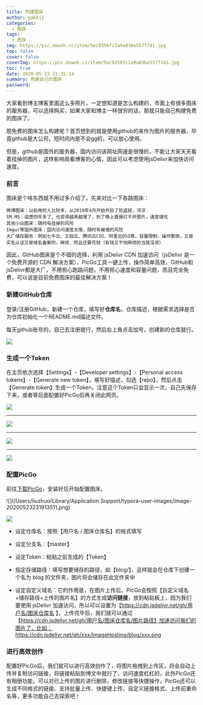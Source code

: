```yaml
---
title: 构建图床
author: gakkij
categories:
  - 图床
tags:
  - 图床
img: https://pic.downk.cc/item/5ec9356fc2a9a83be557f741.jpg
top: false
cover: false
coverImg: https://pic.downk.cc/item/5ec9356fc2a9a83be557f741.jpg
toc: true
date: 2020-05-23 22:35:14
summary: 构建自己的图床
password:
---
```


大家看到博主博客里面这么多照片，一定想知道是怎么构建的，市面上有很多图床的服务器，可以选择购买，如果大家和博主一样很穷的话，那就只能自己构建免费的图床了。

那免费的图床怎么构建呢？首页想到的就是使用github的来作为图片的服务器，毕竟github是大公司，短时间内是不会gg的，可以放心使用。

但是，github是国外的服务器，国内访问该网址网速是很慢的，不能让大家天天看着挂掉的图片，这样影响观看博客的心情，因此可以考虑使用jsDelivr来加快访问速度。

### 前言

图床是个啥东西就不用过多介绍了，先来对比一下各路图床：

```
微博图床：以前用的人比较多，从2019年4月开始开启了防盗链，凉凉
SM.MS：运营四年多了，也变得越来越慢了，到了晚上直接打不开图片，速度堪忧
其他小众图床：随时有挂掉的风险
Imgur等国外图床：国内访问速度太慢，随时有被墙的风险
大厂储存服务：例如七牛云、又拍云、腾讯云COS、阿里云OSS等，容量限制，操作繁琐，又是实名认证又是域名备案的，麻烦，而且还要花钱（有钱又不怕麻烦的当我没说）
```

因此，GitHub图床是个不错的选择，利用 jsDelivr CDN 加速访问（jsDelivr 是一个免费开源的 CDN 解决方案），PicGo工具一键上传，操作简单高效，GitHub和jsDelivr都是大厂，不用担心跑路问题，不用担心速度和容量问题，而且完全免费，可以说是目前免费图床的最佳解决方案！

### 新建GitHub仓库

登录/注册GitHub，新建一个仓库，填写好**仓库名**，仓库描述，根据需求选择是否为仓库初始化一个README.md描述文件。

每天github账号的，自己去注册就行，然后右上角点击加号，创建新的仓库就行。

![](https://pic.downk.cc/item/5ec93918c2a9a83be55f45c0.jpg)

### 生成一个Token

在主页依次选择【Settings】-【Developer settings】-【Personal access tokens】-【Generate new token】，填写好描述，勾选【repo】，然后点击【Generate token】生成一个Token，注意这个Token只会显示一次，自己先保存下来，或者等后面配置好PicGo后再关闭此网页。

![](https://pic.downk.cc/item/5ec93bc8c2a9a83be56487e0.jpg)

---



![](https://pic.downk.cc/item/5ec93c0dc2a9a83be5650d51.jpg)



---



![](https://pic.downk.cc/item/5ec93d15c2a9a83be5671187.jpg)

---



![](https://pic.downk.cc/item/5ec93e09c2a9a83be568ecfa.jpg)

### 配置PicGo

前往[下载PicGo](https://github.com/Molunerfinn/picgo/releases)，安装好后开始配置图床。

![](/Users/liuzhuo/Library/Application Support/typora-user-images/image-20200523231913511.png)

![](https://pic.downk.cc/item/5eca776ac2a9a83be5220e25.jpg)



- 设定仓库名：按照【用户名 / 图床仓库名】的格式填写

- 设定分支名：【master】


- 设定Token：粘贴之前生成的【Token】


- 指定存储路径：填写想要储存的路径，如【blog/】，这样就会在仓库下创建一个名为 blog 的文件夹，图片将会储存在此文件夹中


- 设定自定义域名：它的作用是，在图片上传后，PicGo会按照【自定义域名+储存路径+上传的图片名】的方式生成**访问链接**，放到粘贴板上，因为我们要使用 jsDelivr 加速访问，所以可以设置为【https://cdn.jsdelivr.net/gh/用户名/图床仓库名 】，上传完毕后，我们就可以通过【https://cdn.jsdelivr.net/gh/用户名/图床仓库名/图片路径】加速访问我们的图片了，比如：https://cdn.jsdelivr.net/gh/xxx/ImageHosting/blog/xxx.png

### 进行高效创作

配置好PicGo后，我们就可以进行高效创作了，将图片拖拽到上传区，将会自动上传并复制访问链接，将链接粘贴到博文中就行了，访问速度杠杠的，此外PicGo还有相册功能，可以对已上传的图片进行删除，修改链接等快捷操作，PicGo还可以生成不同格式的链接、支持批量上传、快捷键上传、自定义链接格式、上传前重命名等，更多功能自己去探索吧！

